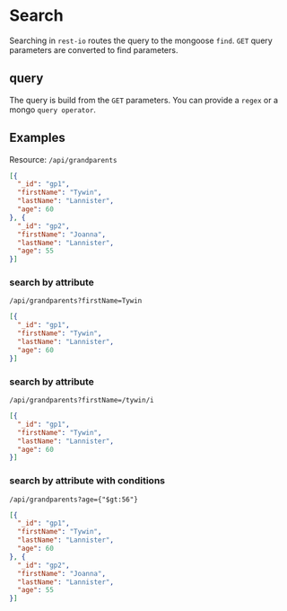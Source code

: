 # Search
Searching in `rest-io` routes the query to the mongoose `find`. `GET` query parameters are converted to
find parameters.

## query
The query is build from the `GET` parameters. You can provide a `regex` or a mongo `query operator`.

## Examples
Resource: `/api/grandparents`

```json
[{
  "_id": "gp1",
  "firstName": "Tywin",
  "lastName": "Lannister",
  "age": 60
}, {
  "_id": "gp2",
  "firstName": "Joanna",
  "lastName": "Lannister",
  "age": 55
}]
```

### search by attribute
`/api/grandparents?firstName=Tywin`

```json
[{
  "_id": "gp1",
  "firstName": "Tywin",
  "lastName": "Lannister",
  "age": 60
}]
```

### search by attribute
`/api/grandparents?firstName=/tywin/i`

```json
[{
  "_id": "gp1",
  "firstName": "Tywin",
  "lastName": "Lannister",
  "age": 60
}]
```

### search by attribute with conditions
`/api/grandparents?age={"$gt:56"}`

```json
[{
  "_id": "gp1",
  "firstName": "Tywin",
  "lastName": "Lannister",
  "age": 60
}, {
  "_id": "gp2",
  "firstName": "Joanna",
  "lastName": "Lannister",
  "age": 55
}]
```
